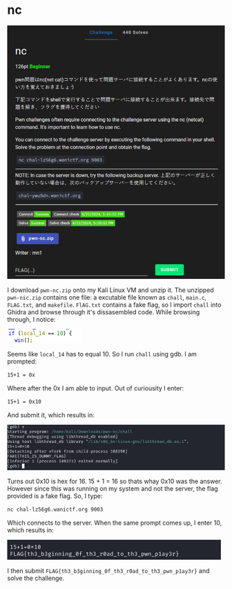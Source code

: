 # nc

![](../images/nc-part-1.png)

I download `pwn-nc.zip` onto my Kali Linux VM and unzip it. The unzipped `pwn-nic.zip` contains one file: a excutable file known as `chall`, `main.c`, `FLAG.txt`, and `makefile`. `FlAG.txt` contains a fake flag, so I import `chall` into Ghidra and browse through it's dissasembled code. While browsing through, I notice:

![](../images/nc-part-4.png)

Seems like `local_14` has to equal 10. So I run `chall` using gdb. I am prompted:

```txt
15+1 = 0x
```

Where after the 0x I am able to input. Out of curiousity I enter:

```txt
15+1 = 0x10
```

And submit it, which results in:

![](../images/nc-part-6.png)

Turns out 0x10 is hex for 16. 15 + 1 = 16 so thats whay 0x10 was the answer. However since this was running on my system and not the server, the flag provided is a fake flag. So, I type:

```txt
nc chal-lz56g6.wanictf.org 9003
```

Which connects to the server. When the same prompt comes up, I enter 10, which results in:

![](../images/nc-part-7.png)

I then submit `FLAG{th3_b3ginning_0f_th3_r0ad_to_th3_pwn_p1ay3r}` and solve the challenge. 


